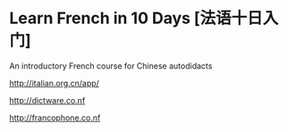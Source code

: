 # Learn French in 10 Days [法语十日入门]

An introductory French course for Chinese autodidacts

http://italian.org.cn/app/

http://dictware.co.nf

http://francophone.co.nf
